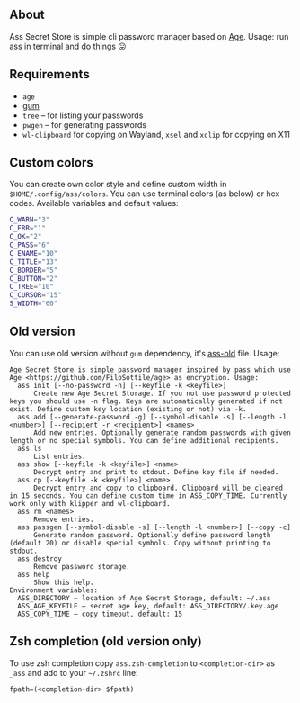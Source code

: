 ## About

Ass Secret Store is simple cli password manager based on [Age](https://github.com/FiloSottile/age). Usage: run [ass](./ass) in terminal and do things :stuck_out_tongue:

## Requirements

* `age`
* [gum](https://github.com/charmbracelet/gum)
* `tree` – for listing your passwords
* `pwgen` – for generating passwords
* `wl-clipboard` for copying on Wayland, `xsel` and `xclip` for copying on X11

## Custom colors

You can create own color style and define custom width in `$HOME/.config/ass/colors`. You can use terminal colors (as below) or hex codes. Available variables and default values:
```bash
C_WARN="3"
C_ERR="1"
C_OK="2"
C_PASS="6"
C_ENAME="10"
C_TITLE="13"
C_BORDER="5"
C_BUTTON="2"
C_TREE="10"
C_CURSOR="15"
S_WIDTH="60"
```

## Old version

You can use old version without `gum` dependency, it's [ass-old](./ass-old) file. Usage:
```
Age Secret Store is simple password manager inspired by pass which use Age <https://github.com/FiloSottile/age> as encryption. Usage:
  ass init [--no-password -n] [--keyfile -k <keyfile>]
      Create new Age Secret Storage. If you not use password protected keys you should use -n flag. Keys are automatically generated if not exist. Define custom key location (existing or not) via -k.
  ass add [--generate-password -g] [--symbol-disable -s] [--length -l <number>] [--recipient -r <recipient>] <names>
      Add new entries. Optionally generate random passwords with given length or no special symbols. You can define additional recipients.
  ass ls
      List entries.
  ass show [--keyfile -k <keyfile>] <name>
      Decrypt entry and print to stdout. Define key file if needed.
  ass cp [--keyfile -k <keyfile>] <name>
      Decrypt entry and copy to clipboard. Clipboard will be cleared in 15 seconds. You can define custom time in ASS_COPY_TIME. Currently work only with klipper and wl-clipboard.
  ass rm <names>
      Remove entries.
  ass passgen [--symbol-disable -s] [--length -l <number>] [--copy -c]
      Generate random password. Optionally define password length (default 20) or disable special symbols. Copy without printing to stdout.
  ass destroy
      Remove password storage.
  ass help
      Show this help.
Environment variables:
  ASS_DIRECTORY – location of Age Secret Storage, default: ~/.ass
  ASS_AGE_KEYFILE – secret age key, default: ASS_DIRECTORY/.key.age
  ASS_COPY_TIME – copy timeout, default: 15
```
## Zsh completion (old version only)

To use zsh completion copy `ass.zsh-completion` to `<completion-dir>` as `_ass` and add to your `~/.zshrc` line:
```
fpath=(<completion-dir> $fpath)
```
